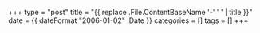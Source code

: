 +++
type = "post"
title = "{{ replace .File.ContentBaseName '-' ' ' | title }}"
date = {{ dateFormat "2006-01-02" .Date }}
categories = []
tags = []
+++